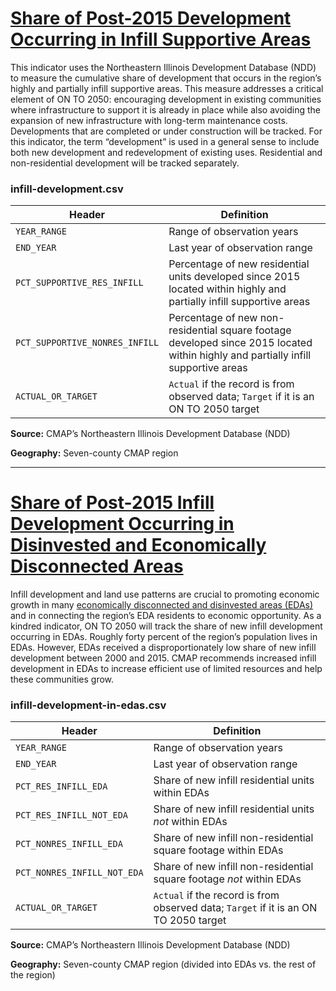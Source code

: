 # [Share of Post-2015 Development Occurring in Infill Supportive Areas](https://www.cmap.illinois.gov/2050/indicators/infill-development)

This indicator uses the Northeastern Illinois Development Database (NDD) to measure the cumulative share of development that occurs in the region’s highly and partially infill supportive areas. This measure addresses a critical element of ON TO 2050: encouraging development in existing communities where infrastructure to support it is already in place while also avoiding the expansion of new infrastructure with long-term maintenance costs. Developments that are completed or under construction will be tracked. For this indicator, the term “development” is used in a general sense to include both new development and redevelopment of existing uses. Residential and non-residential development will be tracked separately.

### infill-development.csv

Header | Definition
-------|-----------
`YEAR_RANGE` | Range of observation years
`END_YEAR` | Last year of observation range
`PCT_SUPPORTIVE_RES_INFILL` | Percentage of new residential units developed since 2015 located within highly and partially infill supportive areas
`PCT_SUPPORTIVE_NONRES_INFILL` | Percentage of new non-residential square footage developed since 2015 located within highly and partially infill supportive areas
`ACTUAL_OR_TARGET` | `Actual` if the record is from observed data; `Target` if it is an ON TO 2050 target

**Source:** CMAP’s Northeastern Illinois Development Database (NDD)

**Geography:** Seven-county CMAP region

---

# [Share of Post-2015 Infill Development Occurring in Disinvested and Economically Disconnected Areas](https://www.cmap.illinois.gov/2050/indicators/infill-development#InclusiveGrowth)

Infill development and land use patterns are crucial to promoting economic growth in many [economically disconnected and disinvested areas (EDAs)](https://www.cmap.illinois.gov/2050/maps/eda) and in connecting the region’s EDA residents to economic opportunity. As a kindred indicator, ON TO 2050 will track the share of new infill development occurring in EDAs. Roughly forty percent of the region’s population lives in EDAs. However, EDAs received a disproportionately low share of new infill development between 2000 and 2015. CMAP recommends increased infill development in EDAs to increase efficient use of limited resources and help these communities grow.

### infill-development-in-edas.csv

Header | Definition
-------|-----------
`YEAR_RANGE` | Range of observation years
`END_YEAR` | Last year of observation range
`PCT_RES_INFILL_EDA` | Share of new infill residential units within EDAs
`PCT_RES_INFILL_NOT_EDA` | Share of new infill residential units *not* within EDAs
`PCT_NONRES_INFILL_EDA` | Share of new infill non-residential square footage within EDAs
`PCT_NONRES_INFILL_NOT_EDA` | Share of new infill non-residential square footage *not* within EDAs
`ACTUAL_OR_TARGET` | `Actual` if the record is from observed data; `Target` if it is an ON TO 2050 target

**Source:** CMAP’s Northeastern Illinois Development Database (NDD)

**Geography:** Seven-county CMAP region (divided into EDAs vs. the rest of the region)
